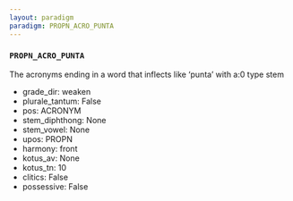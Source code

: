 ```yaml
---
layout: paradigm
paradigm: PROPN_ACRO_PUNTA
---
```

### ` PROPN_ACRO_PUNTA `

The acronyms ending in a word that inflects like ‘punta’ with a:0 type stem
* grade_dir: weaken
* plurale_tantum: False
* pos: ACRONYM
* stem_diphthong: None
* stem_vowel: None
* upos: PROPN
* harmony: front
* kotus_av: None
* kotus_tn: 10
* clitics: False
* possessive: False
